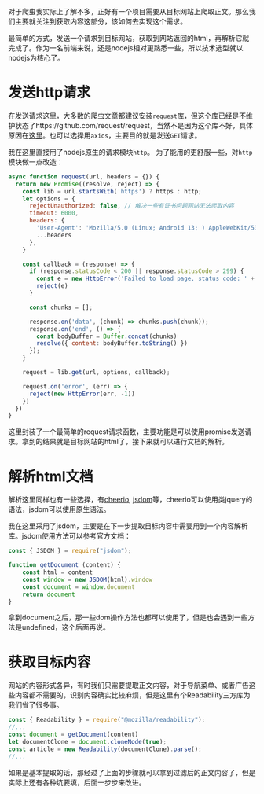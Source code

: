 对于爬虫我实际上了解不多，正好有一个项目需要从目标网站上爬取正文。那么我们主要就关注到获取内容这部分，该如何去实现这个需求。

最简单的方式，发送一个请求到目标网站，获取到网站返回的html，再解析它就完成了。作为一名前端来说，还是nodejs相对更熟悉一些，所以技术选型就以nodejs为核心了。

# 发送http请求
在发送请求这里，大多数的爬虫文章都建议安装`request`库，但这个库已经是不维护状态了https://github.com/request/request，当然不是因为这个库不好，具体原因在[这里](https://github.com/request/request/issues/3142)。也可以选择用`axios`，主要目的就是发送`GET`请求。

我在这里直接用了nodejs原生的请求模块`http`。
为了能用的更舒服一些，对`http`模块做一点改造：
```js
async function request(url, headers = {}) {
  return new Promise((resolve, reject) => {
    const lib = url.startsWith('https') ? https : http;
    let options = {
      rejectUnauthorized: false, // 解决一些有证书问题网站无法爬取内容
      timeout: 6000,
      headers: {
        'User-Agent': 'Mozilla/5.0 (Linux; Android 13; ) AppleWebKit/537.36 (KHTML, like Gecko) Version/4.0 Chrome/87.0.4280.141 Mobile Safari/537.36',
        ...headers
      },
    }

    const callback = (response) => {
      if (response.statusCode < 200 || response.statusCode > 299) {
        const e = new HttpError('Failed to load page, status code: ' + response.statusCode, response.statusCode)
        reject(e)
      }

      const chunks = [];

      response.on('data', (chunk) => chunks.push(chunk));
      response.on('end', () => {
        const bodyBuffer = Buffer.concat(chunks)
        resolve({ content: bodyBuffer.toString() })
      });
    }

    request = lib.get(url, options, callback);

    request.on('error', (err) => {
      reject(new HttpError(err, -1))
    })
  })
}
```
这里封装了一个最简单的request请求函数，主要功能是可以使用promise发送请求。拿到的结果就是目标网站的html了，接下来就可以进行文档的解析。

# 解析html文档
解析这里同样也有一些选择，有[cheerio](https://github.com/cheeriojs/cheerio), [jsdom](https://github.com/jsdom/jsdom)等，cheerio可以使用类jquery的语法，jsdom可以使用原生语法。

我在这里采用了jsdom，主要是在下一步提取目标内容中需要用到一个内容解析库。jsdom使用方法可以参考官方文档：
```js
const { JSDOM } = require("jsdom");

function getDocument (content) {
    const html = content
    const window = new JSDOM(html).window
    const document = window.document
    return document
}
```
拿到document之后，那一些dom操作方法也都可以使用了，但是也会遇到一些方法是undefined，这个后面再说。

# 获取目标内容
网站的内容形式各异，有时我们只需要提取正文内容，对于导航菜单、或者广告这些内容都不需要的，识别内容确实比较麻烦，但是这里有个Readability三方库为我们省了很多事。
```js
const { Readability } = require("@mozilla/readability");
//...
const document = getDocument(content)
let documentClone = document.cloneNode(true);
const article = new Readability(documentClone).parse();
//...
```

如果是基本提取的话，那经过了上面的步骤就可以拿到过滤后的正文内容了，但是实际上还有各种坑要填，后面一步步来改进。